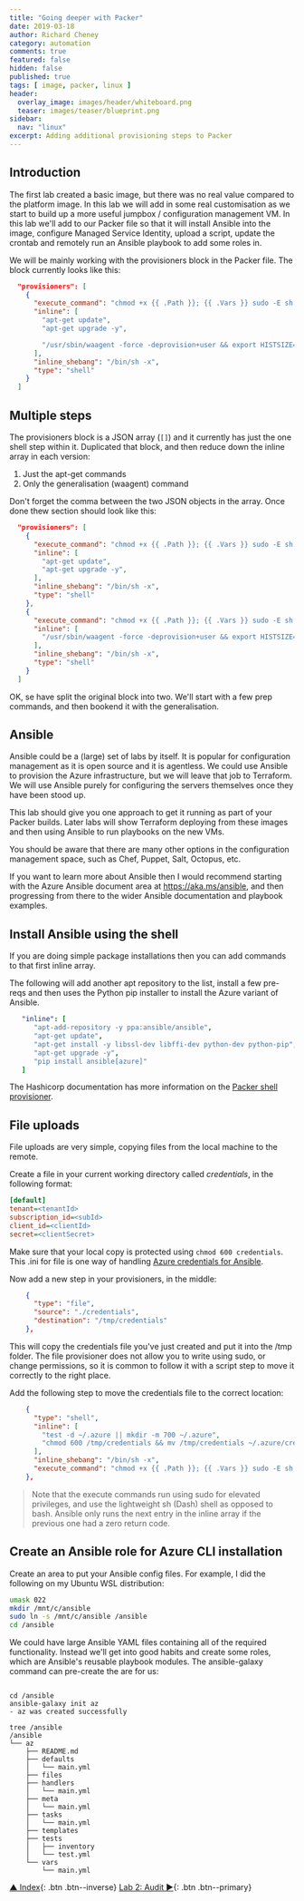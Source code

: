 ```yaml
---
title: "Going deeper with Packer"
date: 2019-03-18
author: Richard Cheney
category: automation
comments: true
featured: false
hidden: false
published: true
tags: [ image, packer, linux ]
header:
  overlay_image: images/header/whiteboard.png
  teaser: images/teaser/blueprint.png
sidebar:
  nav: "linux"
excerpt: Adding additional provisioning steps to Packer
---
```


## Introduction

The first lab created a basic image, but there was no real value compared to the platform image.  In this lab we will add in some real customisation as we start to build up a more useful jumpbox / configuration management VM.  In this lab we'll add to our Packer file so that it will install Ansible into the image, configure Managed Service Identity, upload a script, update the crontab and remotely run an Ansible playbook to add some roles in.

We will be mainly working with the provisioners block in the Packer file. The block currently looks like this:

```json
  "provisioners": [
    {
      "execute_command": "chmod +x {{ .Path }}; {{ .Vars }} sudo -E sh '{{ .Path }}'",
      "inline": [
        "apt-get update",
        "apt-get upgrade -y",

        "/usr/sbin/waagent -force -deprovision+user && export HISTSIZE=0 && sync"
      ],
      "inline_shebang": "/bin/sh -x",
      "type": "shell"
    }
  ]
```

## Multiple steps

The provisioners block is a JSON array (`[]`) and it currently has just the one shell step within it.  Duplicated that block, and then reduce down the inline array in each version:

1. Just the apt-get commands
1. Only the generalisation (waagent) command

Don't forget the comma between the two JSON objects in the array.  Once done thew section should look like this:

```json
  "provisioners": [
    {
      "execute_command": "chmod +x {{ .Path }}; {{ .Vars }} sudo -E sh '{{ .Path }}'",
      "inline": [
        "apt-get update",
        "apt-get upgrade -y",
      ],
      "inline_shebang": "/bin/sh -x",
      "type": "shell"
    },
    {
      "execute_command": "chmod +x {{ .Path }}; {{ .Vars }} sudo -E sh '{{ .Path }}'",
      "inline": [
        "/usr/sbin/waagent -force -deprovision+user && export HISTSIZE=0 && sync"
      ],
      "inline_shebang": "/bin/sh -x",
      "type": "shell"
    }
  ]
```

OK, se have split the original block into two.  We'll start with a few prep commands, and then bookend it with the generalisation.

## Ansible

Ansible could be a (large) set of labs by itself. It is popular for configuration management as it is open source and it is agentless. We could use Ansible to provision the  Azure infrastructure, but we will leave that job to Terraform.  We will use Ansible purely for configuring the servers themselves once they have been stood up.

This lab should give you one approach to get it running as part of your Packer builds.  Later labs will show Terraform deploying from these images and then using Ansible to run playbooks on the new VMs.

You should be aware that there are many other options in the configuration management space, such as Chef, Puppet, Salt, Octopus, etc.

If you want to learn more about Ansible then I would recommend starting with the Azure Ansible document area at <https://aka.ms/ansible>, and then progressing from there to the wider Ansible documentation and playbook examples.

## Install Ansible using the shell

If you are doing simple package installations then you can add commands to that first inline array.

The following will add another apt repository to the list, install a few pre-reqs and then uses the Python pip installer to install the Azure variant of Ansible.

```yaml
   "inline": [
      "apt-add-repository -y ppa:ansible/ansible",
      "apt-get update",
      "apt-get install -y libssl-dev libffi-dev python-dev python-pip",
      "apt-get upgrade -y",
      "pip install ansible[azure]"
   ]
```

The Hashicorp documentation has more information on the [Packer shell provisioner](https://www.packer.io/docs/provisioners/shell.html).

## File uploads

File uploads are very simple, copying files from the local machine to the remote.

Create a file in your current working directory called *credentials*, in the following format:

```ini
[default]
tenant=<tenantId>
subscription_id=<subId>
client_id=<clientId>
secret=<clientSecret>
```

Make sure that your local copy is protected using `chmod 600 credentials`.  This .ini for file is one way of handling [Azure credentials for Ansible](https://docs.ansible.com/ansible/latest/scenario_guides/guide_azure.html#authenticating-with-azure).

Now add a new step in your provisioners, in the middle:

```json
    {
      "type": "file",
      "source": "./credentials",
      "destination": "/tmp/credentials"
    },
```

This will copy the credentials file you've just created and put it into the /tmp folder.  The file provisioner does not allow you to write using sudo, or change permissions, so it is common to follow it with a script step to move it correctly to the right place.

Add the following step to move the credentials file to the correct location:

```json
    {
      "type": "shell",
      "inline": [
        "test -d ~/.azure || mkdir -m 700 ~/.azure",
        "chmod 600 /tmp/credentials && mv /tmp/credentials ~/.azure/credentials"
      ],
      "inline_shebang": "/bin/sh -x",
      "execute_command": "chmod +x {{ .Path }}; {{ .Vars }} sudo -E sh '{{ .Path }}'"
    },
```

> Note that the execute commands run using sudo for elevated privileges, and use the lightweight sh (Dash) shell as opposed to bash. Ansible only runs the next entry in the inline array if the previous one had a zero return code.

## Create an Ansible role for Azure CLI installation

Create an area to put your Ansible config files.  For example, I did the following on my Ubuntu WSL distribution:

```bash
umask 022
mkdir /mnt/c/ansible
sudo ln -s /mnt/c/ansible /ansible
cd /ansible
```

We could have large Ansible YAML files containing all of the required functionality.  Instead we'll get into good habits and create some roles, which are Ansible's reusable playbook modules.  The ansible-galaxy command can pre-create the are for us:

<pre class="language-bash command-line" data-output="3-4,6-99" data-prompt="$"><code>
cd /ansible
ansible-galaxy init az
- az was created successfully

tree /ansible
/ansible
└── az
    ├── README.md
    ├── defaults
    │   └── main.yml
    ├── files
    ├── handlers
    │   └── main.yml
    ├── meta
    │   └── main.yml
    ├── tasks
    │   └── main.yml
    ├── templates
    ├── tests
    │   ├── inventory
    │   └── test.yml
    └── vars
        └── main.yml
</code></pre>



[▲ Index](../#labs){: .btn .btn--inverse} [Lab 2: Audit ►](../lab2){: .btn .btn--primary}